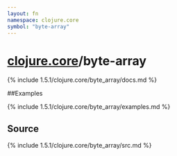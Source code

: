 ```yaml
---
layout: fn
namespace: clojure.core
symbol: "byte-array"
---
```


# [clojure.core](../)/byte-array

{% include 1.5.1/clojure.core/byte_array/docs.md %}

##Examples

{% include 1.5.1/clojure.core/byte_array/examples.md %}
## Source
{% include 1.5.1/clojure.core/byte_array/src.md %}

